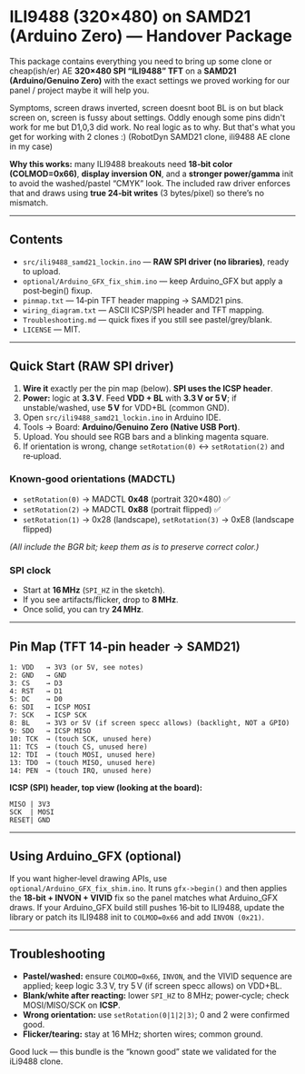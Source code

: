 # ILI9488 (320×480) on SAMD21 (Arduino Zero) — Handover Package

This package contains everything you need to bring up some clone or cheap(ish/er) AE **320×480 SPI “ILI9488” TFT** on a **SAMD21 (Arduino/Genuino Zero)** with the exact settings we proved working for our panel / project maybe it will help you.

Symptoms, screen draws inverted, screen doesnt boot BL is on but black screen on, screen is fussy about settings.
Oddly enough some pins didn't work for me but D1,0,3 did work. No real logic as to why. But that's what you get for working with 2 clones :) (RobotDyn SAMD21 clone, ili9488 AE clone in my case)

**Why this works:** many ILI9488 breakouts need **18‑bit color (COLMOD=0x66)**, **display inversion ON**, and a **stronger power/gamma** init to avoid the washed/pastel “CMYK” look. The included raw driver enforces that and draws using **true 24‑bit writes** (3 bytes/pixel) so there’s no mismatch.

---

## Contents

- `src/ili9488_samd21_lockin.ino` — **RAW SPI driver (no libraries)**, ready to upload.
- `optional/Arduino_GFX_fix_shim.ino` — keep Arduino_GFX but apply a post‑begin() fixup.
- `pinmap.txt` — 14‑pin TFT header mapping → SAMD21 pins.
- `wiring_diagram.txt` — ASCII ICSP/SPI header and TFT mapping.
- `Troubleshooting.md` — quick fixes if you still see pastel/grey/blank.
- `LICENSE` — MIT.

---

## Quick Start (RAW SPI driver)

1. **Wire it** exactly per the pin map (below). **SPI uses the ICSP header**.
2. **Power:** logic at **3.3 V**. Feed **VDD + BL** with **3.3 V or 5 V**; if unstable/washed, use **5 V** for VDD+BL (common GND).
3. Open `src/ili9488_samd21_lockin.ino` in Arduino IDE.
4. Tools → Board: **Arduino/Genuino Zero (Native USB Port)**.
5. Upload. You should see RGB bars and a blinking magenta square.
6. If orientation is wrong, change `setRotation(0)` ↔ `setRotation(2)` and re‑upload.

### Known‑good orientations (MADCTL)

- `setRotation(0)` → MADCTL **0x48** (portrait 320×480) ✅
- `setRotation(2)` → MADCTL **0x88** (portrait flipped) ✅
- `setRotation(1)` → 0x28 (landscape), `setRotation(3)` → 0xE8 (landscape flipped)

*(All include the BGR bit; keep them as is to preserve correct color.)*

### SPI clock
- Start at **16 MHz** (`SPI_HZ` in the sketch).  
- If you see artifacts/flicker, drop to **8 MHz**.  
- Once solid, you can try **24 MHz**.

---

## Pin Map (TFT 14‑pin header → SAMD21)

```
1: VDD   → 3V3 (or 5V, see notes)
2: GND   → GND
3: CS    → D3
4: RST   → D1
5: DC    → D0
6: SDI   → ICSP MOSI
7: SCK   → ICSP SCK
8: BL    → 3V3 or 5V (if screen specc allows) (backlight, NOT a GPIO)
9: SDO   → ICSP MISO
10: TCK  → (touch SCK, unused here)
11: TCS  → (touch CS, unused here)
12: TDI  → (touch MOSI, unused here)
13: TDO  → (touch MISO, unused here)
14: PEN  → (touch IRQ, unused here)
```

**ICSP (SPI) header, top view (looking at the board):**
```
MISO | 3V3
SCK  | MOSI
RESET| GND
```

---

## Using Arduino_GFX (optional)

If you want higher‑level drawing APIs, use `optional/Arduino_GFX_fix_shim.ino`. It runs `gfx->begin()` and then applies the **18‑bit + INVON + VIVID** fix so the panel matches what Arduino_GFX draws. If your Arduino_GFX build still pushes 16‑bit to ILI9488, update the library or patch its ILI9488 init to `COLMOD=0x66` and add `INVON (0x21)`.

---

## Troubleshooting

- **Pastel/washed:** ensure `COLMOD=0x66`, `INVON`, and the VIVID sequence are applied; keep logic 3.3 V, try 5 V (if screen specc allows) on VDD+BL.
- **Blank/white after reacting:** lower `SPI_HZ` to 8 MHz; power‑cycle; check MOSI/MISO/SCK on **ICSP**.
- **Wrong orientation:** use `setRotation(0|1|2|3)`; 0 and 2 were confirmed good.
- **Flicker/tearing:** stay at 16 MHz; shorten wires; common ground.

Good luck — this bundle is the “known good” state we validated for the iLi9488 clone.
